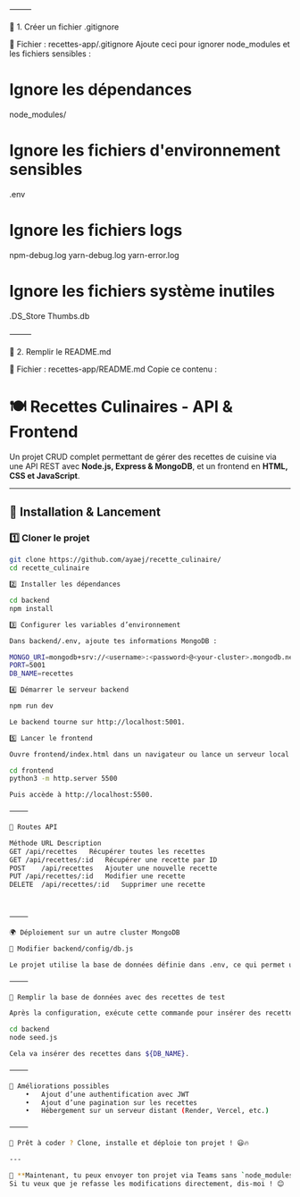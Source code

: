 

⸻

📌 1. Créer un fichier .gitignore

📁 Fichier : recettes-app/.gitignore
Ajoute ceci pour ignorer node_modules et les fichiers sensibles :

# Ignore les dépendances
node_modules/

# Ignore les fichiers d'environnement sensibles
.env

# Ignore les fichiers logs
npm-debug.log
yarn-debug.log
yarn-error.log

# Ignore les fichiers système inutiles
.DS_Store
Thumbs.db



⸻

📌 2. Remplir le README.md

📁 Fichier : recettes-app/README.md
Copie ce contenu :

# 🍽 Recettes Culinaires - API & Frontend

Un projet CRUD complet permettant de gérer des recettes de cuisine via une API REST avec **Node.js, Express & MongoDB**, et un frontend en **HTML, CSS et JavaScript**.

---

## 🚀 Installation & Lancement

### 1️⃣ Cloner le projet
```sh
git clone https://github.com/ayaej/recette_culinaire/
cd recette_culinaire

2️⃣ Installer les dépendances

cd backend
npm install

3️⃣ Configurer les variables d’environnement

Dans backend/.env, ajoute tes informations MongoDB :

MONGO_URI=mongodb+srv://<username>:<password>@<your-cluster>.mongodb.net/<database-name>?retryWrites=true&w=majority
PORT=5001
DB_NAME=recettes

4️⃣ Démarrer le serveur backend

npm run dev

Le backend tourne sur http://localhost:5001.

5️⃣ Lancer le frontend

Ouvre frontend/index.html dans un navigateur ou lance un serveur local :

cd frontend
python3 -m http.server 5500

Puis accède à http://localhost:5500.

⸻

📌 Routes API

Méthode	URL	Description
GET	/api/recettes	Récupérer toutes les recettes
GET	/api/recettes/:id	Récupérer une recette par ID
POST	/api/recettes	Ajouter une nouvelle recette
PUT	/api/recettes/:id	Modifier une recette
DELETE	/api/recettes/:id	Supprimer une recette



⸻

🌍 Déploiement sur un autre cluster MongoDB

📌 Modifier backend/config/db.js

Le projet utilise la base de données définie dans .env, ce qui permet un changement rapide sans modifier le code.

⸻

🌱 Remplir la base de données avec des recettes de test

Après la configuration, exécute cette commande pour insérer des recettes par défaut :

cd backend
node seed.js

Cela va insérer des recettes dans ${DB_NAME}.

⸻

🎯 Améliorations possibles
	•	Ajout d’une authentification avec JWT
	•	Ajout d’une pagination sur les recettes
	•	Hébergement sur un serveur distant (Render, Vercel, etc.)

⸻

🚀 Prêt à coder ? Clone, installe et déploie ton projet ! 😃🔥

---

🚀 **Maintenant, tu peux envoyer ton projet via Teams sans `node_modules` !**  
Si tu veux que je refasse les modifications directement, dis-moi ! 😊
